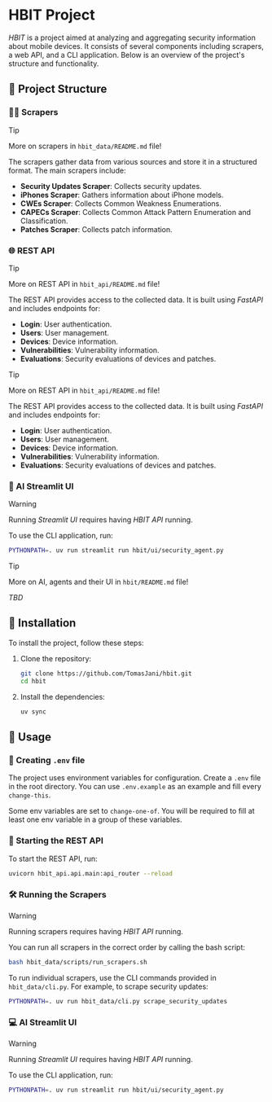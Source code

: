 # HBIT Project

*HBIT* is a project aimed at analyzing and aggregating security information about mobile devices. It consists of several components including scrapers, a web API, and a CLI application. Below is an overview of the project's structure and functionality.

## 📁 Project Structure

### 🕵️‍♂️ Scrapers

> [!TIP]
> More on scrapers in `hbit_data/README.md` file!

The scrapers gather data from various sources and store it in a structured format. The main scrapers include:

- **Security Updates Scraper**: Collects security updates.
- **iPhones Scraper**: Gathers information about iPhone models.
- **CWEs Scraper**: Collects Common Weakness Enumerations.
- **CAPECs Scraper**: Collects Common Attack Pattern Enumeration and Classification.
- **Patches Scraper**: Collects patch information.

### 🌐 REST API

> [!TIP]
> More on REST API in `hbit_api/README.md` file!

The REST API provides access to the collected data. It is built using *FastAPI* and includes endpoints for:

- **Login**: User authentication.
- **Users**: User management.
- **Devices**: Device information.
- **Vulnerabilities**: Vulnerability information.
- **Evaluations**: Security evaluations of devices and patches.

> [!TIP]
> More on REST API in `hbit_api/README.md` file!

The REST API provides access to the collected data. It is built using *FastAPI* and includes endpoints for:

- **Login**: User authentication.
- **Users**: User management.
- **Devices**: Device information.
- **Vulnerabilities**: Vulnerability information.
- **Evaluations**: Security evaluations of devices and patches.

### 🤖 AI Streamlit UI

> [!WARNING]
> Running *Streamlit UI* requires having *HBIT API* running.

To use the CLI application, run:
```sh
PYTHONPATH=. uv run streamlit run hbit/ui/security_agent.py
```

> [!TIP]
> More on AI, agents and their UI in `hbit/README.md` file!

*TBD*

## 🚀 Installation

To install the project, follow these steps:

1. Clone the repository:
    ```sh
    git clone https://github.com/TomasJani/hbit.git
    cd hbit
    ```

2. Install the dependencies:
    ```sh
    uv sync
    ```

## 📖 Usage

### 📄 Creating `.env` file

The project uses environment variables for configuration. Create a `.env` file in the root directory. You can use `.env.example` as an example and fill every `change-this`.

Some env variables are set to `change-one-of`. You will be required to fill at least one env variable in a group of these variables.

### 🚀 Starting the REST API

To start the REST API, run:

```sh
uvicorn hbit_api.api.main:api_router --reload
```

### 🛠️ Running the Scrapers

> [!WARNING]
> Running scrapers requires having *HBIT API* running.

You can run all scrapers in the correct order by calling the bash script:

```sh
bash hbit_data/scripts/run_scrapers.sh
```

To run individual scrapers, use the CLI commands provided in `hbit_data/cli.py`. For example, to scrape security updates:

```sh
PYTHONPATH=. uv run hbit_data/cli.py scrape_security_updates
```

### 💻 AI Streamlit UI

> [!WARNING]
> Running *Streamlit UI* requires having *HBIT API* running.

To use the CLI application, run:
```sh
PYTHONPATH=. uv run streamlit run hbit/ui/security_agent.py
```
